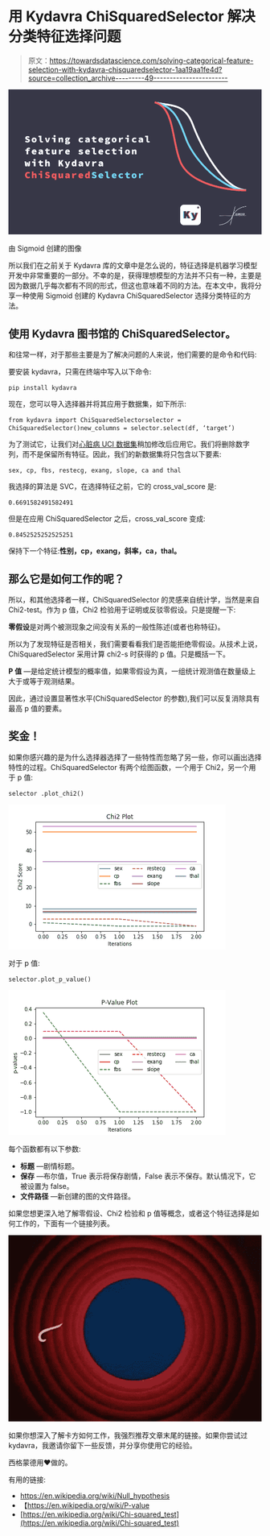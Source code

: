 # 用 Kydavra ChiSquaredSelector 解决分类特征选择问题

> 原文：<https://towardsdatascience.com/solving-categorical-feature-selection-with-kydavra-chisquaredselector-1aa19aa1fe4d?source=collection_archive---------49----------------------->

![](img/0ea78c2bac798eefd8fec261cfdbdff5.png)

由 Sigmoid 创建的图像

所以我们在之前关于 Kydavra 库的文章中是怎么说的，特征选择是机器学习模型开发中非常重要的一部分。不幸的是，获得理想模型的方法并不只有一种，主要是因为数据几乎每次都有不同的形式，但这也意味着不同的方法。在本文中，我将分享一种使用 Sigmoid 创建的 Kydavra ChiSquaredSelector 选择分类特征的方法。

## 使用 Kydavra 图书馆的 ChiSquaredSelector。

和往常一样，对于那些主要是为了解决问题的人来说，他们需要的是命令和代码:

要安装 kydavra，只需在终端中写入以下命令:

```
pip install kydavra
```

现在，您可以导入选择器并将其应用于数据集，如下所示:

```
from kydavra import ChiSquaredSelectorselector = ChiSquaredSelector()new_columns = selector.select(df, ‘target’)
```

为了测试它，让我们对[心脏病 UCI 数据集](https://www.kaggle.com/ronitf/heart-disease-uci)稍加修改后应用它。我们将删除数字列，而不是保留所有特征。因此，我们的新数据集将只包含以下要素:

```
sex, cp, fbs, restecg, exang, slope, ca and thal
```

我选择的算法是 SVC，在选择特征之前，它的 cross_val_score 是:

```
0.6691582491582491
```

但是在应用 ChiSquaredSelector 之后，cross_val_score 变成:

```
0.8452525252525251
```

保持下一个特征:**性别，cp，exang，斜率，ca，thal。**

## 那么它是如何工作的呢？

所以，和其他选择者一样，ChiSquaredSelector 的灵感来自统计学，当然是来自 Chi2-test。作为 p 值，Chi2 检验用于证明或反驳零假设。只是提醒一下:

**零假设**是对两个被测现象之间没有关系的一般性陈述(或者也称特征)。

所以为了发现特征是否相关，我们需要看看我们是否能拒绝零假设。从技术上说，ChiSquaredSelector 采用计算 chi2-s 时获得的 p 值。只是概括一下。

**P 值** —是给定统计模型的概率值，如果零假设为真，一组统计观测值在数量级上大于或等于观测结果。

因此，通过设置显著性水平(ChiSquaredSelector 的参数),我们可以反复消除具有最高 p 值的要素。

## 奖金！

如果你感兴趣的是为什么选择器选择了一些特性而忽略了另一些，你可以画出选择特性的过程。ChiSquaredSelector 有两个绘图函数，一个用于 Chi2，另一个用于 p 值:

```
selector .plot_chi2()
```

![](img/cc83049ef8f21dcfa98554aaf97384c5.png)

对于 p 值:

```
selector.plot_p_value()
```

![](img/adb36d03a467385fb0daaa9627ef68d4.png)

每个函数都有以下参数:

*   **标题** —剧情标题。
*   **保存** —布尔值，True 表示将保存剧情，False 表示不保存。默认情况下，它被设置为 false。
*   **文件路径** —新创建的图的文件路径。

如果您想更深入地了解零假设、Chi2 检验和 p 值等概念，或者这个特征选择是如何工作的，下面有一个链接列表。

![](img/2d9ca715050b0f2dc8ab260e90fd7fc0.png)

如果你想深入了解卡方如何工作，我强烈推荐文章末尾的链接。如果你尝试过 kydavra，我邀请你留下一些反馈，并分享你使用它的经验。

西格蒙德用❤做的。

有用的链接:

*   https://en.wikipedia.org/wiki/Null_hypothesis
*   【https://en.wikipedia.org/wiki/P-value 
*   [https://en.wikipedia.org/wiki/Chi-squared_test](https://en.wikipedia.org/wiki/Chi-squared_test)